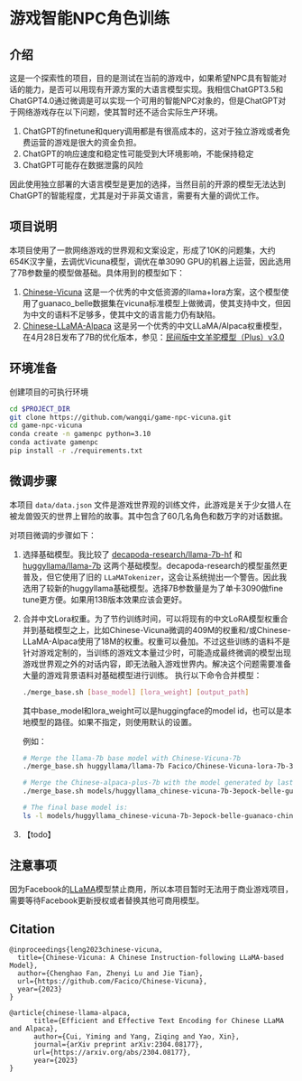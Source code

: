 # 游戏智能NPC角色训练

## 介绍

这是一个探索性的项目，目的是测试在当前的游戏中，如果希望NPC具有智能对话的能力，是否可以用现有开源方案的大语言模型实现。我相信ChatGPT3.5和ChatGPT4.0通过微调是可以实现一个可用的智能NPC对象的，但是ChatGPT对于网络游戏存在以下问题，使其暂时还不适合实际生产环境。

1. ChatGPT的finetune和query调用都是有很高成本的，这对于独立游戏或者免费运营的游戏是很大的资金负担。
2. ChatGPT的响应速度和稳定性可能受到大环境影响，不能保持稳定
3. ChatGPT可能存在数据泄露的风险

因此使用独立部署的大语言模型是更加的选择，当然目前的开源的模型无法达到ChatGPT的智能程度，尤其是对于非英文语言，需要有大量的调优工作。

## 项目说明

本项目使用了一款网络游戏的世界观和文案设定，形成了10K的问题集，大约654K汉字量，去调优Vicuna模型，调优在单3090 GPU的机器上运营，因此选用了7B参数量的模型做基础。具体用到的模型如下：

1. [Chinese-Vicuna](https://github.com/Facico/Chinese-Vicuna) 这是一个优秀的中文低资源的llama+lora方案，这个模型使用了guanaco_belle数据集在vicuna标准模型上做微调，使其支持中文，但因为中文的语料不足够多，使其中文的语言能力仍有缺陷。
2. [Chinese-LLaMA-Alpaca](https://github.com/ymcui/Chinese-LLaMA-Alpaca) 这是另一个优秀的中文LLaMA/Alpaca权重模型，在4月28日发布了7B的优化版本，参见：[民间版中文羊驼模型（Plus）v3.0](https://github.com/ymcui/Chinese-LLaMA-Alpaca/releases/tag/v3.0)

## 环境准备

创建项目的可执行环境

```bash
cd $PROJECT_DIR
git clone https://github.com/wangqi/game-npc-vicuna.git
cd game-npc-vicuna
conda create -n gamenpc python=3.10
conda activate gamenpc
pip install -r ./requirements.txt
```

## 微调步骤

本项目 `data/data.json` 文件是游戏世界观的训练文件，此游戏是关于少女猎人在被龙兽毁灭的世界上冒险的故事。其中包含了60几名角色和数万字的对话数据。

对项目微调的步骤如下：

1. 选择基础模型。我比较了 [decapoda-research/llama-7b-hf](https://huggingface.co/decapoda-research/llama-7b-hf) 和 [huggyllama/llama-7b](https://huggingface.co/huggyllama/llama-7b) 这两个基础模型。decapoda-research的模型虽然更普及，但它使用了旧的 `LLaMATokenizer`，这会让系统抛出一个警告。因此我选用了较新的huggyllama基础模型。选择7B参数量是为了单卡3090做fine tune更方便。如果用13B版本效果应该会更好。

2. 合并中文Lora权重。为了节约训练时间，可以将现有的中文LoRA模型权重合并到基础模型之上，比如Chinese-Vicuna微调的409M的权重和/或Chinese-LLaMA-Alpaca使用了18M的权重。权重可以叠加。不过这些训练的语料不是针对游戏定制的，当训练的游戏文本量过少时，可能造成最终微调的模型出现游戏世界观之外的对话内容，即无法融入游戏世界内。解决这个问题需要准备大量的游戏背景语料对基础模型进行训练。
   执行以下命令合并模型：

   ```bash
   ./merge_base.sh [base_model] [lora_weight] [output_path]
   ```

   其中base_model和lora_weight可以是huggingface的model id，也可以是本地模型的路径。如果不指定，则使用默认的设置。

   例如：

   ```bash
   # Merge the llama-7b base model with Chinese-Vicuna-7b
   ./merge_base.sh huggyllama/llama-7b Facico/Chinese-Vicuna-lora-7b-3epoch-belle-and-guanaco models/huggyllama_chinese-vicuna-7b-3epock-belle-guanaco/
   
   # Merge the Chinese-alpaca-plus-7b with the model generated by last step.
   ./merge_base.sh models/huggyllama_chinese-vicuna-7b-3epock-belle-guanaco/ ziqingyang/chinese-alpaca-plus-lora-7b models/huggyllama_chinese-vicuna-7b-3epock-belle-guanaco-chinese-llama-alpaca/
   
   # The final base model is:
   ls -l models/huggyllama_chinese-vicuna-7b-3epock-belle-guanaco-chinese-llama-alpaca/
   ```

3. 【todo】

## 注意事项

因为Facebook的[LLaMA](https://github.com/facebookresearch/llama)模型禁止商用，所以本项目暂时无法用于商业游戏项目，需要等待Facebook更新授权或者替换其他可商用模型。

## Citation

```
@inproceedings{leng2023chinese-vicuna,
  title={Chinese-Vicuna: A Chinese Instruction-following LLaMA-based Model},
  author={Chenghao Fan, Zhenyi Lu and Jie Tian},
  url={https://github.com/Facico/Chinese-Vicuna},
  year={2023}
}
```

```
@article{chinese-llama-alpaca,
      title={Efficient and Effective Text Encoding for Chinese LLaMA and Alpaca}, 
      author={Cui, Yiming and Yang, Ziqing and Yao, Xin},
      journal={arXiv preprint arXiv:2304.08177},
      url={https://arxiv.org/abs/2304.08177},
      year={2023}
}
```